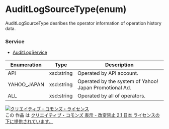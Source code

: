 # AuditLogSourceType(enum)
AuditLogSourceType desribes the operator information of operation history data.<br>

### Service
+ [AuditLogService](../services/AuditLogService.md)

| Enumeration | Type | Description | 
|---|---|---|
| API | xsd:string | Operated by API account. |
| YAHOO_JAPAN | xsd:string | Operated by the system of Yahoo! Japan Promotional Ad. |
| ALL | xsd:string | Operated by all of operators. |

<a rel="license" href="http://creativecommons.org/licenses/by-nd/2.1/jp/"><img alt="クリエイティブ・コモンズ・ライセンス" style="border-width:0" src="https://i.creativecommons.org/l/by-nd/2.1/jp/88x31.png" /></a><br />この 作品 は <a rel="license" href="http://creativecommons.org/licenses/by-nd/2.1/jp/">クリエイティブ・コモンズ 表示 - 改変禁止 2.1 日本 ライセンスの下に提供されています。</a>
